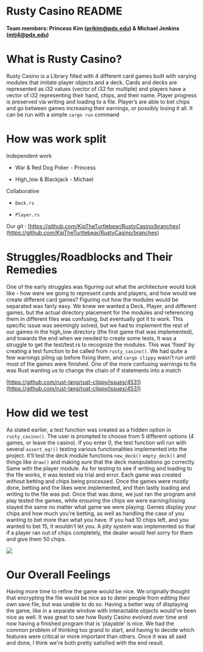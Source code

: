 
# Rusty Casino README

#### Team members: Princess Kim (prikim@pdx.edu) & Michael Jenkins ([mtj4@pdx.edu](mailto:mtj4@pdx.edu))

  

# What is Rusty Casino?

Rusty Casino is a Library filled with 4 different card games built with varying modules that imitate player objects and a deck. Cards and decks are represented as i32 values (vector of i32 for multiple) and players have a vector of i32 representing their hand, chips, and their name. Player progress is preserved via writing and loading to a file. Player’s are able to bet chips and go between games increasing their earnings, or possibly losing it all. It can be run with a simple `cargo run` command

  

# How was work split

  

Independent work

-   War & Red Dog Poker - Princess
    
-   High_low & Blackjack - Michael
    

  

Collaborative

-   `Deck.rs`
    
-   `Player.rs`
    

  

Our git : [https://github.com/KipTheTurtlebear/RustyCasino/branches](https://github.com/KipTheTurtlebear/RustyCasino/branches)

  

# Struggles/Roadblocks and Their Remedies

One of the early struggles was figuring out what the architecture would look like - how were we going to represent cards and players, and how would we create different card games? Figuring out how the modules would be separated was fairly easy. We knew we wanted a Deck, Player, and different games, but the actual directory placement for the modules and referencing them in different files was confusing, but eventually got it to work. This specific issue was seemingly solved, but we had to implement the rest of our games in the high_low directory (the first game that was implemented), and towards the end when we needed to create some tests, It was a struggle to get the test/test.rs to recognize the modules. This was ‘fixed’ by creating a test function to be called from ``rusty_casino()``. We had quite a few warnings piling up before fixing them, and ``cargo clippy`` wasn’t run until most of the games were finished. One of the more confusing warnings to fix was Rust wanting us to change the chain of if statements into a match

[https://github.com/rust-lang/rust-clippy/issues/4531](https://github.com/rust-lang/rust-clippy/issues/4531)

  

# How did we test

As stated earlier, a test function was created as a hidden option in ``rusty_casino()``. The user is prompted to choose from 5 different options (4 games, or leave the casino). If you enter 0, the test function will run with several ``assert_eq!()`` testing various functionalities implemented into the project. It’ll test the deck module functions ``new_deck()`` ``empty_deck()`` and things like ``draw()`` and making sure that the deck manipulations go correctly. Same with the player module. As for testing to see if writing and loading to the file works, it was tested via trial and error. Each game was created without betting and chips being processed. Once the games were mostly done, betting and the likes were implemented, and then lastly loading and writing to the file was put. Once that was done, we just ran the program and play tested the games, while ensuring the chips we were earning/losing stayed the same no matter what game we were playing. Games display your chips and how much you’re betting, as well as handling the case of you wanting to bet more than what you have. If you had 10 chips left, and you wanted to bet 15, it wouldn’t let you. A pity system was implemented so that if a player ran out of chips completely, the dealer would feel sorry for them and give them 50 chips.

![](https://lh6.googleusercontent.com/6Xc-jrkyQ6LLhFM-SrBEaRUeFC9VjKMsJigFf8pK4I4STZ4lht_jkQ7yQ-YO1rudf2xCgf4KUGvuppAcUJfzu6I5juqS2wSS4O1xfTuX3ctYVWHUFnDjVbT-GzCiAXoLC4Mb0-zY)

  

# Our Overall Feelings

Having more time to refine the game would be nice. We originally thought that encrypting the file would be nice as to deter people from editing their own save file, but was unable to do so. Having a better way of displaying the game, like in a separate window with interactable objects would’ve been nice as well. It was great to see how Rusty Casino evolved over time and now having a finished program that is ‘playable’ is nice. We had the common problem of thinking too grand to start, and having to decide which features were critical or more important than others. Once it was all said and done, I think we're both pretty satisfied with the end result.
